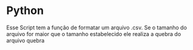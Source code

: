 # Python
Esse Script tem a função de formatar um arquivo .csv. Se o tamanho do arquivo for maior que o tamanho estabelecido ele realiza a quebra do arquivo quebra
